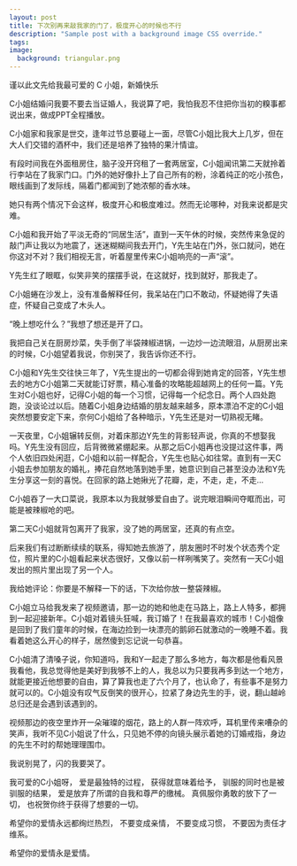 ```yaml
---
layout: post
title: 下次别再来敲我家的门了，极度开心的时候也不行
description: "Sample post with a background image CSS override."
tags: 
image: 
  background: triangular.png
---
```


谨以此文先给我最可爱的 C 小姐，新婚快乐

C小姐结婚问我要不要去当证婚人，我说算了吧，我怕我忍不住把你当初的糗事都说出来，做成PPT全程播放。
 
C小姐家和我家是世交，逢年过节总要碰上一面，尽管C小姐比我大上几岁，但在大人们交错的酒杯中，我们还是培养了独特的果汁情谊。
 
有段时间我在外面租房住，脑子没开窍租了一套两居室，C小姐闻讯第二天就拎着行李站在了我家门口。门外的她好像扑上了自己所有的粉，涂着纯正的吃小孩色，眼线画到了发际线，隔着门都闻到了她浓郁的香水味。
 
她只有两个情况下会这样，极度开心和极度难过。然而无论哪种，对我来说都是灾难。
 
C小姐和我开始了平淡无奇的“同居生活”，直到一天午休的时候，突然传来急促的敲门声让我以为地震了，迷迷糊糊间我去开门，Y先生站在门外，张口就问，她在你这对不对？我们相视无言，听着屋里传来C小姐响亮的一声“滚”。
 
Y先生红了眼眶，似笑非笑的摆摆手说，在这就好，找到就好，那我走了。
 
C小姐蜷在沙发上，没有准备解释任何，我呆站在门口不敢动，怀疑她得了失语症，怀疑自己变成了木头人。
 
“晚上想吃什么？”我想了想还是开了口。
 
我把自己关在厨房炒菜，失手倒了半袋辣椒进锅，一边炒一边流眼泪，从厨房出来的时候，C小姐望着我说，你别哭了，我告诉你还不行。
 
C小姐和Y先生交往快三年了，Y先生提出的一切都会得到她肯定的回答，Y先生想去的地方C小姐第二天就能订好票，精心准备的攻略能超越网上的任何一篇。Y先生对C小姐也好，记得C小姐的每一个习惯，记得每一个纪念日。两个人四处跑跑，没谈论过以后。随着C小姐身边结婚的朋友越来越多，原本漂泊不定的C小姐突然想要安定下来，奈何C小姐给了各种暗示，Y先生还是对一切熟视无睹。

一天夜里，C小姐辗转反侧，对着床那边Y先生的背影轻声说，你真的不想娶我吗。Y先生没有回应，后背微微紧绷起来。从那之后C小姐再也没提过这件事，两个人依旧四处闲逛，C小姐和以前一样配合，Y先生也贴心如往常。直到有一天C小姐去参加朋友的婚礼，捧花自然地落到她手里，她意识到自己甚至没办法和Y先生分享这一刻的喜悦。在回家的路上她揪光了花瓣，走，不走，走，不走…
 
C小姐吞了一大口菜说，我原本以为我就够爱自由了。说完眼泪瞬间夺眶而出，可能是被辣椒呛的吧。
 
第二天C小姐就背包离开了我家，没了她的两居室，还真的有点空。
 
后来我们有过断断续续的联系，得知她去旅游了，朋友圈时不时发个状态秀个定位，照片里的C小姐看起来状态很好，又像以前一样咧嘴笑了。突然有一天C小姐发出的照片里出现了另一个人。
 
我给她评论：你要是不解释一下的话，下次给你放一整袋辣椒。
 
C小姐立马给我发来了视频邀请，那一边的她和他走在马路上，路上人特多，都拥到一起迎接新年。C小姐对着镜头狂喊，我订婚了！在我最喜欢的城市！C小姐像是回到了我们童年的时候，在海边捡到一块漂亮的鹅卵石就激动的一晚睡不着。我看着她这么开心的样子，居然傻到忘记说一句恭喜。
 
C小姐清了清嗓子说，你知道吗，我和Y一起走了那么多地方，每次都是他看风景我看他，我总觉得他是美好到我够不上的人，我总以为只要我再多到达一个地方，就能更接近他想要的自由，算了算我也走了六个月了，也认命了，有些事不是努力就可以的。C小姐没有叹气反倒笑的很开心，拉紧了身边先生的手，说，翻山越岭总归还是会遇到该遇到的。
 
视频那边的夜空里炸开一朵璀璨的烟花，路上的人群一阵欢呼，耳机里传来嘈杂的笑声，我听不见C小姐说了什么，只见她不停的向镜头展示着她的订婚戒指，身边的先生不时的帮她理理围巾。
 
我说别晃了，闪的我要哭了。
 

我可爱的C小姐呀，
爱是最独特的过程，
获得就意味着给予，
驯服的同时也是被驯服的结果，
爱是放弃了所谓的自我和尊严的缴械。
真佩服你勇敢的放下了一切，
也祝贺你终于获得了想要的一切。
 
希望你的爱情永远都绚烂热烈，
不要变成亲情，
不要变成习惯，
不要因为责任才维系。
 
希望你的爱情永是爱情。
